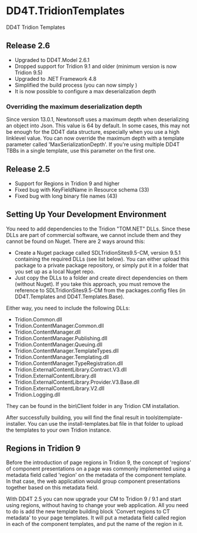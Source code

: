 # DD4T.TridionTemplates
DD4T Tridion Templates

## Release 2.6
- Upgraded to DD4T.Model 2.6.1
- Dropped support for Tridion 9.1 and older (minimum version is now Tridion 9.5)
- Upgraded to .NET Framework 4.8
- Simplified the build process (you can now simply )
- It is now possible to configure a max deserialization depth

### Overriding the maximum deserialization depth
Since version 13.0.1, Newtonsoft uses a maximum depth when deserializing an object into Json. This value is 64 by default. In some cases, this may not be enough for the DD4T data structure, especially when you use a high linklevel value.
You can now override the maximum depth with a template parameter called 'MaxSerializationDepth'. If you're using multiple DD4T TBBs in a single template, use this parameter on the first one. 

## Release 2.5
- Support for Regions in Tridion 9 and higher
- Fixed bug with KeyFieldName in Resource schema (33)
- Fixed bug with long binary file names (43)

## Setting Up Your Development Environment
You need to add dependencies to the Tridion "TOM.NET" DLLs. Since these DLLs are part of commercial software, we cannot include them and they cannot be found on Nuget.  There are 2 ways around this:
- Create a Nuget package called SDLTridionSites9.5-CM, version 9.5.1 containing the required DLLs (see list below). You can either upload this package to a private package repository, or simply put it in a folder that you set up as a local Nuget repo.
- Just copy the DLLs to a folder and create direct dependencies on them (without Nuget). If you take this approach, you must remove the reference to SDLTridionSites9.5-CM from the packages.config files (in DD4T.Templates and DD4T.Templates.Base).

Either way, you need to include the following DLLs:

- Tridion.Common.dll
- Tridion.ContentManager.Common.dll
- Tridion.ContentManager.dll
- Tridion.ContentManager.Publishing.dll
- Tridion.ContentManager.Queuing.dll
- Tridion.ContentManager.TemplateTypes.dll
- Tridion.ContentManager.Templating.dll
- Tridion.ContentManager.TypeRegistration.dll
- Tridion.ExternalContentLibrary.Contract.V3.dll
- Tridion.ExternalContentLibrary.dll
- Tridion.ExternalContentLibrary.Provider.V3.Base.dll
- Tridion.ExternalContentLibrary.V2.dll
- Tridion.Logging.dll

They can be found in the bin\Client folder in any Tridion CM installation.

After successfully building, you will find the final result in tools\template-installer. You can use the install-templates.bat file in that folder to upload the templates to your own Tridion instance.

## Regions in Tridion 9
Before the introduction of page regions in Tridion 9, the concept of 'regions' of component presentations on a page was commonly implemented using a metadata field called 'region' on the metadata of the component template. In that case, the web application would group component presentations together based on this metadata field.

With DD4T 2.5 you can now upgrade your CM to Tridion 9 / 9.1 and start using regions, without having to change your web application. All you need to do is add the new template building block 'Convert regions to CT metadata' to your page templates. It will put a metadata field called region in each of the component templates, and put the name of the region in it.
